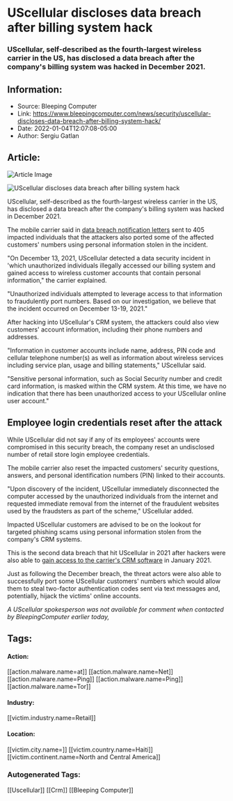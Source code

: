 # UScellular discloses data breach after billing system hack
### UScellular, self-described as the fourth-largest wireless carrier in the US, has disclosed a data breach after the company's billing system was hacked in December 2021.

## Information:
+ Source: Bleeping Computer
+ Link: https://www.bleepingcomputer.com/news/security/uscellular-discloses-data-breach-after-billing-system-hack/
+ Date: 2022-01-04T12:07:08-05:00
+ Author: Sergiu Gatlan


## Article:
![Article Image](https://www.bleepstatic.com/content/posts/2022/01/04/USCellular.jpg)

![UScellular discloses data breach after billing system hack](https://www.bleepstatic.com/content/posts/2022/01/04/USCellular.jpg)


UScellular, self-described as the fourth-largest wireless carrier in the US, has disclosed a data breach after the company's billing system was hacked in December 2021.


The mobile carrier said in [data breach notification letters](https://www.documentcloud.org/documents/21173274-uscellular-uscc-services-bc-20211229) sent to 405 impacted individuals that the attackers also ported some of the affected customers' numbers using personal information stolen in the incident.


"On December 13, 2021, UScellular detected a data security incident in 'which unauthorized individuals illegally accessed our billing system and gained access to wireless customer accounts that contain personal information," the carrier explained.


"Unauthorized individuals attempted to leverage access to that information to fraudulently port numbers. Based on our investigation, we believe that the incident occurred on December 13-19, 2021."


After hacking into UScellular's CRM system, the attackers could also view customers' account information, including their phone numbers and addresses.


"Information in customer accounts include name, address, PIN code and cellular telephone number(s) as well as information about wireless services including service plan, usage and billing statements," UScellular said.


"Sensitive personal information, such as Social Security number and credit card information, is masked within the CRM system. At this time, we have no indication that there has been unauthorized access to your UScellular online user account."


Employee login credentials reset after the attack
-------------------------------------------------


While UScellular did not say if any of its employees' accounts were compromised in this security breach, the company reset an undisclosed number of retail store login employee credentials.


The mobile carrier also reset the impacted customers' security questions, answers, and personal identification numbers (PIN) linked to their accounts.


"Upon discovery of the incident, UScellular immediately disconnected the computer accessed by the unauthorized individuals from the internet and requested immediate removal from the internet of the fraudulent websites used by the fraudsters as part of the scheme," UScellular added.


Impacted UScellular customers are advised to be on the lookout for targeted phishing scams using personal information stolen from the company's CRM systems.


This is the second data breach that hit UScellular in 2021 after hackers were also able to [gain access to the carrier's CRM software](https://www.bleepingcomputer.com/news/security/uscellular-hit-by-a-data-breach-after-hackers-access-crm-software/) in January 2021.


Just as following the December breach, the threat actors were also able to successfully port some UScellular customers' numbers which would allow them to steal two-factor authentication codes sent via text messages and, potentially, hijack the victims' online accounts.


*A UScellular spokesperson was not available for comment when contacted by BleepingComputer earlier today,*





## Tags:

#### Action:
[[action.malware.name=at]] [[action.malware.name=Net]] [[action.malware.name=Ping]] [[action.malware.name=Ping]] [[action.malware.name=Tor]]

#### Industry:
[[victim.industry.name=Retail]]

#### Location:
[[victim.city.name=]] [[victim.country.name=Haiti]] [[victim.continent.name=North and Central America]]

### Autogenerated Tags:
[[Uscellular]] [[Crm]] [[Bleeping Computer]]

